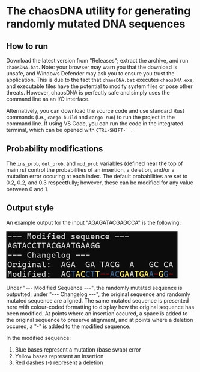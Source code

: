 # The chaosDNA utility for generating randomly mutated DNA sequences

## How to run
Download the latest version from "Releases"; extract the archive, and run `chaosDNA.bat`. Note: your browser may warn you that the download is unsafe, and Windows Defender may ask you to ensure you trust the application. This is due to the fact that `chaosDNA.bat` executes `chaosDNA.exe`, and executable files have the potential to modify system files or pose other threats. However, chaosDNA is perfectly safe and simply uses the command line as an I/O interface.

Alternatively, you can download the source code and use standard Rust commands (i.e., `cargo build` and `cargo run`) to run the project in the command line. If using VS Code, you can run the code in the integrated terminal, which can be opened with ``CTRL-SHIFT-` ``.

## Probability modifications
The `ins_prob`, `del_prob`, and `mod_prob` variables (defined near the top of main.rs) control the probabilities of an insertion, a deletion, and/or a mutation error occuring at each index.  The default probabilities are set to 0.2, 0.2, and 0.3 respectfully; however, these can be modified for any value between 0 and 1.

## Output style
An example output for the input "AGAGATACGAGCCA" is the following:

![image](./example-output.png)

Under "--- Modified Sequence ---", the randomly mutated sequence is outputted; under "--- Changelog ---", the original sequence and randomly mutated sequence are aligned. The same mutated sequence is presented here with colour-coded formatting to display how the original sequence has been modified. At points where an insertion occured, a space is added to the original sequence to preserve alignment, and at points where a deletion occured, a "-" is added to the modified sequence. 

In the modified sequence:
1. Blue bases represent a mutation (base swap) error
2. Yellow bases represent an insertion
3. Red dashes (-) represent a deletion